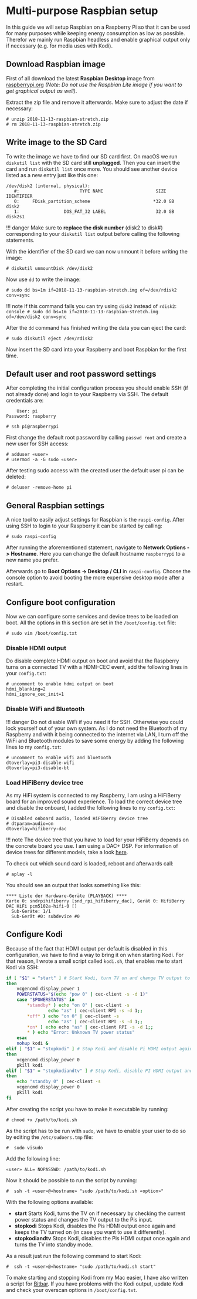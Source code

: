 # Multi-purpose Raspbian setup
In this guide we will setup Raspbian on a Raspberry Pi so that it can be used for many purposes while keeping energy consumption as low as possible. Therefor we mainly run Raspbian headless and enable graphical output only if necessary (e.g. for media uses with Kodi).

## Download Raspbian image
First of all download the latest **Raspbian Desktop** image from [raspberrypi.org](https://www.raspberrypi.org/downloads/raspbian/) *(Note: Do not use the Raspbian Lite image if you want to get graphical output as well)*.

Extract the zip file and remove it afterwards. Make sure to adjust the date if necessary:

```console
# unzip 2018-11-13-raspbian-stretch.zip
# rm 2018-11-13-raspbian-stretch.zip
```

## Write image to the SD Card

To write the image we have to find our SD card first. On macOS we run `diskutil list` with the SD card still **unplugged**. Then you can insert the card and run `diskutil list` once more. You should see another device listed as a new entry just like this one:
```
/dev/disk2 (internal, physical):
   #:                       TYPE NAME                    SIZE       IDENTIFIER
   0:     FDisk_partition_scheme                        *32.0 GB   disk2
   1:                 DOS_FAT_32 LABEL                   32.0 GB   disk2s1
```

!!! danger
    Make sure to **replace the disk number** (disk2 to disk#) corresponding to your `diskutil list` output before calling the following statements.

With the identifier of the SD card we can now unmount it before writing the image:
```console
# diskutil unmountDisk /dev/disk2
```

Now use `dd` to write the image:

```console
# sudo dd bs=1m if=2018-11-13-raspbian-stretch.img of=/dev/rdisk2 conv=sync
```

!!! note
    If this command fails you can try using `disk2` instead of `rdisk2`:
    ```console
    # sudo dd bs=1m if=2018-11-13-raspbian-stretch.img of=/dev/disk2 conv=sync
    ```

After the `dd` command has finished writing the data you can eject the card:
```console
# sudo diskutil eject /dev/rdisk2
```
Now insert the SD card into your Raspberry and boot Raspbian for the first time.

## Default user and root password settings
After completing the initial configuration process you should enable SSH (if not already done) and login to your Raspberry via SSH. The default credentials are:
```
    User: pi
Password: raspberry
```
```
# ssh pi@raspberrypi
```
First change the default root password by calling `passwd root` and create a new user for SSH access:
```console
# adduser «user»
# usermod -a -G sudo «user»
```
After testing sudo access with the created user the default user pi can be deleted:
```console
# deluser -remove-home pi
```

## General Raspbian settings
A nice tool to easily adjust settings for Raspbian is the `raspi-config`. After using SSH to login to your Raspberry it can be started by calling:
```console
# sudo raspi-config
```
After running the aforementioned statement, navigate to **Network Options -> Hostname**. Here you can change the default hostname `raspberrypi` to a new name you prefer.

Afterwards go to **Boot Options -> Desktop / CLI** in `raspi-config`. Choose the console option to avoid booting the more expensive desktop mode after a restart.

## Configure boot configuration
Now we can configure some services and device trees to be loaded on boot. All the options in this section are set in the `/boot/config.txt` file:
```console
# sudo vim /boot/config.txt
```
### Disable HDMI output
Do disable complete HDMI output on boot and avoid that the Raspberry turns on a connected TV with a HDMI-CEC event, add the following lines in your `config.txt`:
```
# uncomment to enable hdmi output on boot
hdmi_blanking=2
hdmi_ignore_cec_init=1
```
### Disable WiFi and Bluetooth

!!! danger
    Do not disable WiFi if you need it for SSH. Otherwise you could lock yourself out of your own system.
As I do not need the Bluetooth of my Raspberry and with it being connected to the internet via LAN, I turn off the WiFi and Bluetooth modules to save some energy by adding the following lines to my `config.txt`:
```
# uncomment to enable wifi and bluetooth
dtoverlay=pi3-disable-wifi
dtoverlay=pi3-disable-bt
```
### Load HiFiBerry device tree
As my HiFi system is connected to my Raspberry, I am using a HiFiBerry board for an improved sound experience. To load the correct device tree and disable the onboard, I added the following lines to my `config.txt`:
```
# Disabled onboard audio, loaded HiFiBerry device tree
# dtparam=audio=on
dtoverlay=hifiberry-dac
```

!!! note
    The device tree that you have to load for your HiFiBerry depends on the concrete board you use. I am using a DAC+ DSP. For information of device trees for different models, take a look [here](https://www.hifiberry.com/build/documentation/configuring-linux-3-18-x/).

To check out which sound card is loaded, reboot and afterwards call:
```console
# aplay -l
```
You should see an output that looks something like this:
```
**** Liste der Hardware-Geräte (PLAYBACK) ****
Karte 0: sndrpihifiberry [snd_rpi_hifiberry_dac], Gerät 0: HifiBerry DAC HiFi pcm5102a-hifi-0 []
  Sub-Geräte: 1/1
  Sub-Gerät #0: subdevice #0
```
## Configure Kodi
Because of the fact that HDMI output per default is disabled in this configuration, we have to find a way to bring it on when starting Kodi. For that reason, I wrote a small script called `kodi.sh`, that enables me to start Kodi via SSH:
```bash
if [ "$1" = "start" ] # Start Kodi, turn TV on and change TV output to Pi input
then
    vcgencmd display_power 1
    POWERSTATUS="$(echo "pow 0" | cec-client -s -d 1)"
    case "$POWERSTATUS" in
        *standby* ) echo "on 0" | cec-client -s
                echo "as" | cec-client RPI -s -d 1;;
        *off* ) echo "on 0" | cec-client -s
                echo "as" | cec-client RPI -s -d 1;;
        *on* ) echo echo "as" | cec-client RPI -s -d 1;;
        * ) echo "Error: Unknown TV power status"
    esac
    nohup kodi &
elif [ "$1" = "stopkodi" ] # Stop Kodi and disable Pi HDMI output again
then
    vcgencmd display_power 0
    pkill kodi
elif [ "$1" = "stopkodiandtv" ] # Stop Kodi, disable PI HDMI output and set TV to standby
then
    echo "standby 0" | cec-client -s
    vcgencmd display_power 0
    pkill kodi
fi
```
After creating the script you have to make it executable by running:
```console
# chmod +x /path/to/kodi.sh
```
As the script has to be run with `sudo`, we have to enable your user to do so by editing the `/etc/sudoers.tmp` file:
```console
#  sudo visudo
```
Add the following line:
```
«user» ALL= NOPASSWD: /path/to/kodi.sh
```
Now it should be possible to run the script by running:
```console
#  ssh -t «user»@«hostname» "sudo /path/to/kodi.sh «option»"
```
With the following options available:

* **start** Starts Kodi, turns the TV on if necessary by checking the current power status and changes the TV output to the Pis input.
* **stopkodi** Stops Kodi, disables the Pis HDMI output once again and keeps the TV turned on (in case you want to use it differently).
* **stopkodiandtv** Stops Kodi, disables the Pis HDMI output once again and turns the TV into standby mode.

As a result just run the following command to start Kodi:
```console
#  ssh -t «user»@«hostname» "sudo /path/to/kodi.sh start"
```
To make starting and stopping Kodi from my Mac easier, I have also written a script for [Bitbar](https://getbitbar.com). If you have problems with the Kodi output, update Kodi and check your overscan options in `/boot/config.txt`.
